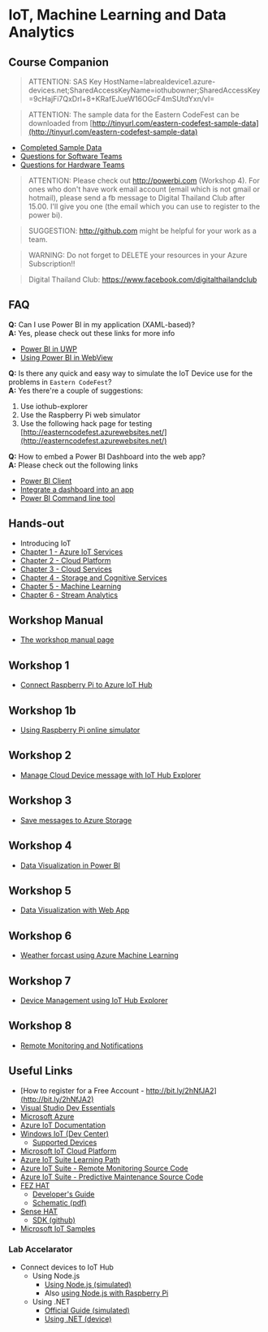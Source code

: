 # IoT, Machine Learning and Data Analytics
## Course Companion

> ATTENTION: SAS Key
HostName=labrealdevice1.azure-devices.net;SharedAccessKeyName=iothubowner;SharedAccessKey=9cHajFi7QxDrl+8+KRafEJueW16OGcF4mSUtdYxn/vI=

> ATTENTION: The sample data for the Eastern CodeFest can be downloaded from
[http://tinyurl.com/eastern-codefest-sample-data](http://tinyurl.com/eastern-codefest-sample-data)
* [Completed Sample Data](http://tinyurl.com/yagfk28o)
* [Questions for Software Teams](https://easterncodefest.blob.core.windows.net/sample-data/sw.pdf)
* [Questions for Hardware Teams](https://easterncodefest.blob.core.windows.net/sample-data/hw.pdf)

> ATTENTION: Please check out http://powerbi.com (Workshop 4).
For ones who don't have work email account (email which is not gmail or hotmail),
please send a fb message to Digital Thailand Club after 15.00.
I'll give you one (the email which you can use to register to the power bi).

> SUGGESTION: http://github.com might be helpful for your work as a team.

> WARNING: Do not forget to DELETE your resources in your Azure Subscription!!

> Digital Thailand Club: https://www.facebook.com/digitalthailandclub

## FAQ
**Q:** Can I use Power BI in my application (XAML-based)?  
**A:** Yes, please check out these links for more info  
* [Power BI in UWP](http://community.powerbi.com/t5/Desktop/Power-BI-Embedded-Integrate-a-report-into-a-UWP-app/td-p/59360)
* [Using Power BI in WebView](https://gist.github.com/itsananderson/14a179174ea65e246ce7)

**Q:** Is there any quick and easy way to simulate the IoT Device use for the problems in `Eastern CodeFest`?  
**A:** Yes there're a couple of suggestions:
1. Use iothub-explorer
1. Use the Raspberry Pi web simulator
1. Use the following hack page for testing [http://easterncodefest.azurewebsites.net/](http://easterncodefest.azurewebsites.net/)

**Q:** How to embed a Power BI Dashboard into the web app?  
**A:** Please check out the following links  
* [Power BI Client](https://microsoft.github.io/PowerBI-JavaScript/)
* [Integrate a dashboard into an app](https://powerbi.microsoft.com/en-us/documentation/powerbi-developer-integrate-dashboard/)
* [Power BI Command line tool](https://github.com/Microsoft/PowerBI-cli)

## Hands-out
* Introducing IoT
* [Chapter 1 - Azure IoT Services](slides/m01_azure_iot.pdf)
* [Chapter 2 - Cloud Platform](slides/m02_cloud.pdf)
* [Chapter 3 - Cloud Services](slides/m03_cloud15.pdf)
* [Chapter 4 - Storage and Cognitive Services](slides/m04_storage.pdf)
* [Chapter 5 - Machine Learning](slides/m05_machine_learning.pdf)
* [Chapter 6 - Stream Analytics](slides/m06_stream_analytics.pdf)

## Workshop Manual
* [The workshop manual page](https://www.gitbook.com/book/tlaothong/azure-iot-workshop)

## Workshop 1
* [Connect Raspberry Pi to Azure IoT Hub](https://tlaothong.gitbooks.io/azure-iot-workshop/content/iot-hub-raspberry-pi-kit-node-get-started.html)

## Workshop 1b
* [Using Raspberry Pi online simulator](https://tlaothong.gitbooks.io/azure-iot-workshop/content/iot-hub-raspberry-pi-web-simulator-get-started.html)

## Workshop 2
* [Manage Cloud Device message with IoT Hub Explorer](https://tlaothong.gitbooks.io/azure-iot-workshop/content/iot-hub-explorer-cloud-device-messaging.html)

## Workshop 3
* [Save messages to Azure Storage](https://tlaothong.gitbooks.io/azure-iot-workshop/content/iot-hub-store-data-in-azure-table-storage.html)

## Workshop 4
* [Data Visualization in Power BI](https://tlaothong.gitbooks.io/azure-iot-workshop/content/iot-hub-live-data-visualization-in-power-bi.html)

## Workshop 5
* [Data Visualization with Web App](https://tlaothong.gitbooks.io/azure-iot-workshop/content/iot-hub-live-data-visualization-in-web-apps.html)

## Workshop 6
* [Weather forcast using Azure Machine Learning](https://tlaothong.gitbooks.io/azure-iot-workshop/content/iot-hub-weather-forecast-machine-learning.html)

## Workshop 7
* [Device Management using IoT Hub Explorer](https://tlaothong.gitbooks.io/azure-iot-workshop/content/iot-hub-device-management-iothub-explorer.html)

## Workshop 8
* [Remote Monitoring and Notifications](https://tlaothong.gitbooks.io/azure-iot-workshop/content/iot-hub-monitoring-notifications-with-azure-logic-apps.html)

## Useful Links
* [How to register for a Free Account - http://bit.ly/2hNfJA2](http://bit.ly/2hNfJA2)
* [Visual Studio Dev Essentials](https://www.visualstudio.com/dev-essentials/)
* [Microsoft Azure](https://azure.com)
* [Azure IoT Documentation](https://docs.microsoft.com/en-us/azure/#pivot=services&panel=iot)
* [Windows IoT (Dev Center)](https://developer.microsoft.com/windows/iot)
    * [Supported Devices](https://developer.microsoft.com/windows/iot/explore/deviceoptions)
* [Microsoft IoT Cloud Platform](https://www.microsoft.com/en-us/cloud-platform/internet-of-things)
* [Azure IoT Suite Learning Path](https://azure.microsoft.com/en-us/documentation/learning-paths/iot-suite/)
* [Azure IoT Suite - Remote Monitoring Source Code](https://github.com/Azure/azure-iot-remote-monitoring)
* [Azure IoT Suite - Predictive Maintenance Source Code](https://github.com/Azure/azure-iot-predictive-maintenance)
* [FEZ HAT](https://www.ghielectronics.com/catalog/product/500)
    * [Developer's Guide](https://www.ghielectronics.com/docs/329/fez-hat-developers-guide)
    * [Schematic (pdf)](http://www.ghielectronics.com/downloads/schematic/FEZ_HAT_SCH.pdf)
* [Sense HAT](https://www.hackster.io/laserbrain/windows-iot-sense-hat)
    * [SDK (github)](https://github.com/emmellsoft/RPi.SenseHat)
* [Microsoft IoT Samples](https://github.com/ms-iot/samples)

### Lab Accelarator
* Connect devices to IoT Hub
    * Using Node.js
        * [Using Node.js (simulated)](https://docs.microsoft.com/en-us/azure/iot-hub/iot-hub-node-node-device-management-get-started)
        * Also [using Node.js with Raspberry Pi](https://docs.microsoft.com/en-us/azure/iot-hub/iot-hub-raspberry-pi-kit-node-get-started)
    * Using .NET
        * [Official Guide (simulated)](https://docs.microsoft.com/en-us/azure/iot-hub/iot-hub-csharp-csharp-getstarted)
        * [Using .NET (device)](how2/netdevice2iothub.md)
